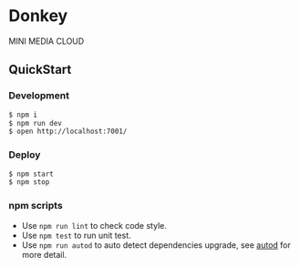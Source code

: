 <!--
 * @Author: your name
 * @Date: 2020-02-01 13:54:38
 * @LastEditTime: 2020-02-12 12:38:19
 * @LastEditors: your name
 * @Description: In User Settings Edit
 * @FilePath: /egg-media/README.md
 -->
# Donkey

MINI MEDIA CLOUD

## QuickStart


### Development

```bash
$ npm i
$ npm run dev
$ open http://localhost:7001/
```

### Deploy

```bash
$ npm start
$ npm stop
```

### npm scripts

- Use `npm run lint` to check code style.
- Use `npm test` to run unit test.
- Use `npm run autod` to auto detect dependencies upgrade, see [autod](https://www.npmjs.com/package/autod) for more detail.

